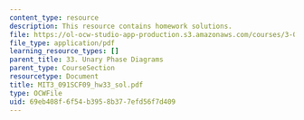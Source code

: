 ```yaml
---
content_type: resource
description: This resource contains homework solutions.
file: https://ol-ocw-studio-app-production.s3.amazonaws.com/courses/3-091sc-introduction-to-solid-state-chemistry-fall-2010/69eb408f6f54b3958b377efd56f7d409_MIT3_091SCF09_hw33_sol.pdf
file_type: application/pdf
learning_resource_types: []
parent_title: 33. Unary Phase Diagrams
parent_type: CourseSection
resourcetype: Document
title: MIT3_091SCF09_hw33_sol.pdf
type: OCWFile
uid: 69eb408f-6f54-b395-8b37-7efd56f7d409
---
```

